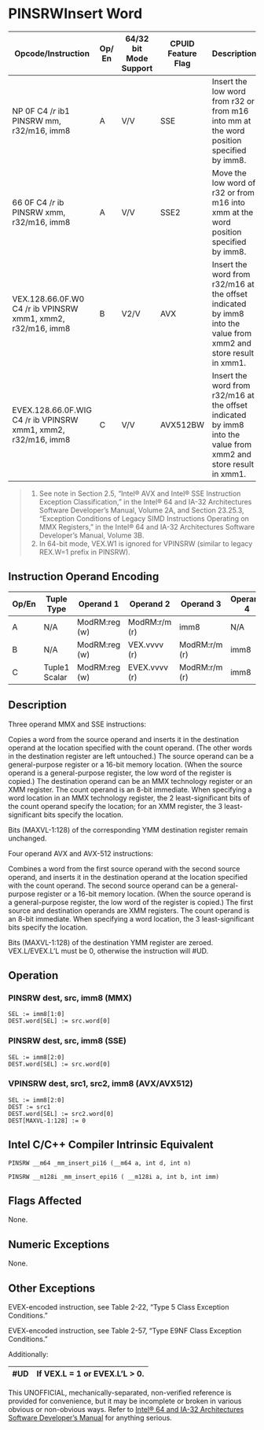 # PINSRW**Insert Word**

| Opcode/Instruction                                            | Op/ En | 64/32 bit Mode Support | CPUID Feature Flag | Description                                                                                                     |
| ------------------------------------------------------------- | ------ | ---------------------- | ------------------ | --------------------------------------------------------------------------------------------------------------- |
| NP 0F C4 /_r_ ib1 PINSRW mm, r32/m16, imm8                    | A      | V/V                    | SSE                | Insert the low word from r32 or from m16 into mm at the word position specified by imm8.                        |
| 66 0F C4 /_r_ ib PINSRW xmm, r32/m16, imm8                    | A      | V/V                    | SSE2               | Move the low word of r32 or from m16 into xmm at the word position specified by imm8.                           |
| VEX.128.66.0F.W0 C4 /r ib VPINSRW xmm1, xmm2, r32/m16, imm8   | B      | V2/V                   | AVX                | Insert the word from r32/m16 at the offset indicated by imm8 into the value from xmm2 and store result in xmm1. |
| EVEX.128.66.0F.WIG C4 /r ib VPINSRW xmm1, xmm2, r32/m16, imm8 | C      | V/V                    | AVX512BW           | Insert the word from r32/m16 at the offset indicated by imm8 into the value from xmm2 and store result in xmm1. |

> 1. See note in Section 2.5, “Intel® AVX and Intel® SSE Instruction Exception Classification,” in the Intel® 64 and IA-32 Architectures Software Developer’s Manual, Volume 2A, and Section 23.25.3, “Exception Conditions of Legacy SIMD Instructions Operating on MMX Registers,” in the Intel® 64 and IA-32 Architectures Software Developer’s Manual, Volume 3B.
> 2. In 64-bit mode, VEX.W1 is ignored for VPINSRW (similar to legacy REX.W=1 prefix in PINSRW).

## Instruction Operand Encoding

| Op/En | Tuple Type    | Operand 1     | Operand 2     | Operand 3     | Operand 4 |
| ----- | ------------- | ------------- | ------------- | ------------- | --------- |
| A     | N/A           | ModRM:reg (w) | ModRM:r/m (r) | imm8          | N/A       |
| B     | N/A           | ModRM:reg (w) | VEX.vvvv (r)  | ModRM:r/m (r) | imm8      |
| C     | Tuple1 Scalar | ModRM:reg (w) | EVEX.vvvv (r) | ModRM:r/m (r) | imm8      |

## Description

Three operand MMX and SSE instructions:

Copies a word from the source operand and inserts it in the destination operand at the location specified with the count operand. (The other words in the destination register are left untouched.) The source operand can be a general-purpose register or a 16-bit memory location. (When the source operand is a general-purpose register, the low word of the register is copied.) The destination operand can be an MMX technology register or an XMM register. The count operand is an 8-bit immediate. When specifying a word location in an MMX technology register, the 2 least-significant bits of the count operand specify the location; for an XMM register, the 3 least-significant bits specify the location.

Bits (MAXVL-1:128) of the corresponding YMM destination register remain unchanged.

Four operand AVX and AVX-512 instructions:

Combines a word from the first source operand with the second source operand, and inserts it in the destination operand at the location specified with the count operand. The second source operand can be a general-purpose register or a 16-bit memory location. (When the source operand is a general-purpose register, the low word of the register is copied.) The first source and destination operands are XMM registers. The count operand is an 8-bit immediate. When specifying a word location, the 3 least-significant bits specify the location.

Bits (MAXVL-1:128) of the destination YMM register are zeroed. VEX.L/EVEX.L’L must be 0, otherwise the instruction will #​​​UD.

## Operation

### PINSRW dest, src, imm8 (MMX)

```
SEL := imm8[1:0]
DEST.word[SEL] := src.word[0]

```

### PINSRW dest, src, imm8 (SSE)

```
SEL := imm8[2:0]
DEST.word[SEL] := src.word[0]

```

### VPINSRW dest, src1, src2, imm8 (AVX/AVX512)

```
SEL := imm8[2:0]
DEST := src1
DEST.word[SEL] := src2.word[0]
DEST[MAXVL-1:128] := 0

```

## Intel C/C++ Compiler Intrinsic Equivalent

```
PINSRW __m64 _mm_insert_pi16 (__m64 a, int d, int n)

```

```
PINSRW __m128i _mm_insert_epi16 ( __m128i a, int b, int imm)

```

## Flags Affected

None.

## Numeric Exceptions

None.

## Other Exceptions

EVEX-encoded instruction, see Table 2-22, “Type 5 Class Exception Conditions.”

EVEX-encoded instruction, see Table 2-57, “Type E9NF Class Exception Conditions.”

Additionally:

| #​​​UD | If VEX.L = 1 or EVEX.L’L > 0. |
| ------ | ----------------------------- |

This UNOFFICIAL, mechanically-separated, non-verified reference is provided for convenience, but it may be
incomplete or broken in various obvious or non-obvious
ways. Refer to [Intel® 64 and IA-32 Architectures Software Developer’s Manual](https://software.intel.com/en-us/download/intel-64-and-ia-32-architectures-sdm-combined-volumes-1-2a-2b-2c-2d-3a-3b-3c-3d-and-4) for anything serious.
